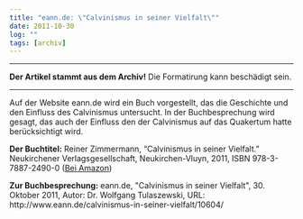 ```yaml
---
title: "eann.de: \"Calvinismus in seiner Vielfalt\""
date: 2011-10-30
log: ""
tags: [archiv]
---
```

<hr><b>Der Artikel stammt aus dem Archiv!</b> Die Formatirung kann beschädigt sein.<hr>
<p>Auf der Website eann.de wird ein Buch vorgestellt, das die Geschichte und den Einfluss des Calvinismus untersucht. In der Buchbesprechung wird gesagt, das auch der Einfluss den der Calvinismus auf das Quakertum hatte berücksichtigt wird.  </p>

<p><b>Der Buchtitel:</b> Reiner Zimmermann, “Calvinismus in seiner Vielfalt.” Neukirchener Verlagsgesellschaft, Neukirchen-Vluyn, 2011, ISBN 978-3-7887-2490-0 (<a href="http://www.amazon.de/Calvinismus-seiner-Vielfalt-evangelische-Christenheit/dp/3788724900">Bei Amazon</a>)</p>

<p><b>Zur Buchbesprechung:</b> eann.de,  "Calvinismus in seiner Vielfalt", 30. Oktober 2011, Autor: Dr. Wolfgang Tulaszewski, URL: http://www.eann.de/calvinismus-in-seiner-vielfalt/10604/</p>
